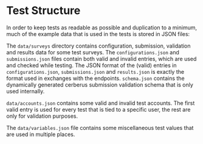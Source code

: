 # Test Structure

In order to keep tests as readable as possible and duplication to a minimum, much of the example data that is used in the tests is stored in JSON files:

The `data/surveys` directory contains configuration, submission, validation and results data for some test surveys. The `configurations.json` and `submissions.json` files contain both valid and invalid entries, which are used and checked while testing. The JSON format of the (valid) entries in `configurations.json`, `submissions.json` and `results.json` is exactly the format used in exchanges with the endpoints. `schema.json` contains the dynamically generated cerberus submission validation schema that is only used internally.

`data/accounts.json` contains some valid and invalid test accounts. The first valid entry is used for every test that is tied to a specific user, the rest are only for validation purposes.

The `data/variables.json` file contains some miscellaneous test values that are used in multiple places.
